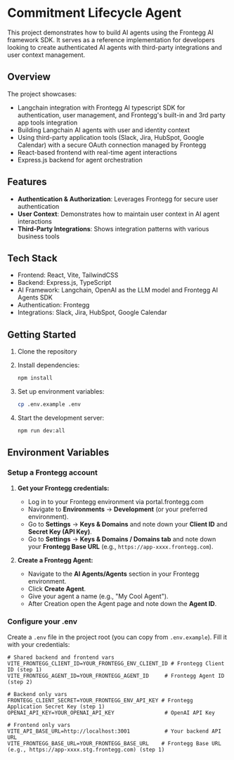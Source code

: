 # Commitment Lifecycle Agent

This project demonstrates how to build AI agents using the Frontegg AI framework SDK. It serves as a reference implementation for developers looking to create authenticated AI agents with third-party integrations and user context management.

## Overview

The project showcases:
- Langchain integration with Frontegg AI typescript SDK for authentication, user management, and Frontegg's built-in and 3rd party app tools integration
- Building Langchain AI agents with user and identity context
- Using third-party application tools (Slack, Jira, HubSpot, Google Calendar) with a secure OAuth connection managed by Frontegg
- React-based frontend with real-time agent interactions
- Express.js backend for agent orchestration

## Features

- **Authentication & Authorization**: Leverages Frontegg for secure user authentication
- **User Context**: Demonstrates how to maintain user context in AI agent interactions
- **Third-Party Integrations**: Shows integration patterns with various business tools

## Tech Stack

- Frontend: React, Vite, TailwindCSS
- Backend: Express.js, TypeScript
- AI Framework: Langchain, OpenAI as the LLM model and Frontegg AI Agents SDK
- Authentication: Frontegg
- Integrations: Slack, Jira, HubSpot, Google Calendar

## Getting Started

1. Clone the repository
2. Install dependencies:
   ```bash
   npm install
   ```
3. Set up environment variables:
   ```bash
   cp .env.example .env
   ```

4. Start the development server:
   ```bash
   npm run dev:all
   ```

## Environment Variables

### Setup a Frontegg account

1.  **Get your Frontegg credentials:**
    *   Log in to your Frontegg environment via portal.frontegg.com
    *   Navigate to **Environments** -> **Development** (or your preferred environment).
    *   Go to **Settings** -> **Keys & Domains** and note down your **Client ID** and **Secret Key (API Key)**.
    *   Go to **Settings** -> **Keys & Domains / Domains tab** and note down your **Frontegg Base URL** (e.g., `https://app-xxxx.frontegg.com`).

2.  **Create a Frontegg Agent:**
    *   Navigate to the **AI Agents/Agents** section in your Frontegg environment.
    *   Click **Create Agent**.
    *   Give your agent a name (e.g., "My Cool Agent").
    *   After Creation open the Agent page and note down the **Agent ID**.



### Configure your .env

Create a `.env` file in the project root (you can copy from `.env.example`). Fill it with your credentials:

```env title=".env"
# Shared backend and frontend vars
VITE_FRONTEGG_CLIENT_ID=YOUR_FRONTEGG_ENV_CLIENT_ID # Frontegg Client ID (step 1)
VITE_FRONTEGG_AGENT_ID=YOUR_FRONTEGG_AGENT_ID     # Frontegg Agent ID (step 2)

# Backend only vars
FRONTEGG_CLIENT_SECRET=YOUR_FRONTEGG_ENV_API_KEY # Frontegg Application Secret Key (step 1)
OPENAI_API_KEY=YOUR_OPENAI_API_KEY                # OpenAI API Key

# Frontend only vars
VITE_API_BASE_URL=http://localhost:3001           # Your backend API URL
VITE_FRONTEGG_BASE_URL=YOUR_FRONTEGG_BASE_URL    # Frontegg Base URL (e.g., https://app-xxxx.stg.frontegg.com) (step 1)
```
